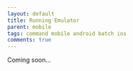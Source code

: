 ```yaml
---
layout: default
title: Running Emulator
parent: mobile
tags: command mobile android batch ios
comments: true
---
```



Coming soon...